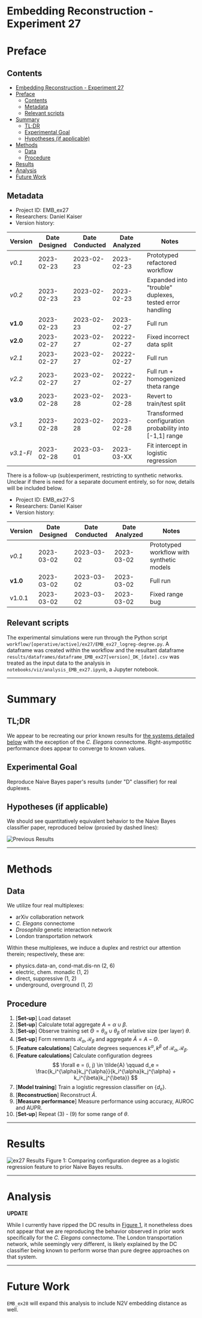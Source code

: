 # Embedding Reconstruction - Experiment 27
# Preface
## Contents

- [Embedding Reconstruction - Experiment 27](#embedding-reconstruction---experiment-27)
- [Preface](#preface)
	- [Contents](#contents)
	- [Metadata](#metadata)
	- [Relevant scripts](#relevant-scripts)
- [Summary](#summary)
	- [TL;DR](#tldr)
	- [Experimental Goal](#experimental-goal)
	- [Hypotheses (if applicable)](#hypotheses-if-applicable)
- [Methods](#methods)
	- [Data](#data)
	- [Procedure](#procedure)
- [Results](#results)
- [Analysis](#analysis)
- [Future Work](#future-work)


## Metadata
- Project ID: EMB_ex27
- Researchers: Daniel Kaiser
- Version history:

| Version  | Date Designed | Date Conducted | Date Analyzed | Notes                                                        |
| -------- | ------------- | -------------- | ------------- | ------------------------------------------------------------ |
| *v0.1* | 2023-02-23    | 2023-02-23     | 2023-02-23    | Prototyped refactored workflow |
| *v0.2* | 2023-02-23    | 2023-02-23     | 2023-02-23    | Expanded into "trouble" duplexes, tested error handling |
| **v1.0** | 2023-02-23    | 2023-02-23     | 2023-02-27    | Full run |
| **v2.0** | 2023-02-27 | 2023-02-27 | 20222-02-27 | Fixed incorrect data split |
| *v2.1* | 2023-02-27 | 2023-02-27 | 20222-02-27 | Full run |
| *v2.2* | 2023-02-27 | 2023-02-27 | 20222-02-27 | Full run + homogenized theta range |
| **v3.0** | 2023-02-28 | 2023-02-28 | 2023-02-28 | Revert to train/test split |
| *v3.1* | 2023-02-28 | 2023-02-28 | 2023-02-28 | Transformed configuration probability into [-1,1] range |
| *v3.1-FI* | 2023-02-28 | 2023-03-01 | 2023-03-XX | Fit intercept in logistic regression |

There is a follow-up (sub)experiment, restricting to synthetic networks. Unclear if there is need for a separate document entirely, so for now, details will be included below.

- Project ID: EMB_ex27-S
- Researchers: Daniel Kaiser
- Version history:

| Version  | Date Designed | Date Conducted | Date Analyzed | Notes                                                        |
| -------- | ------------- | -------------- | ------------- | ------------------------------------------------------------ |
| *v0.1* | 2023-03-02    | 2023-03-02     | 2023-03-02    | Prototyped workflow with synthetic models|
| **v1.0** | 2023-03-02    | 2023-03-02     | 2023-03-02    | Full run |
| v1.0.1 | 2023-03-02    | 2023-03-02     | 2023-03-02    | Fixed <k> range bug |

## Relevant scripts

The experimental simulations were run through the Python script `workflow/[operative/active]/ex27/EMB_ex27_logreg-degree.py`. A dataframe was created within the workflow and the resultant dataframe `results/dataframes/dataframe_EMB_ex27[version]_DK_[date].csv` was treated as the input data to the analysis in `notebooks/viz/analysis_EMB_ex27.ipynb`, a Jupyter notebook.

---

# Summary
## TL;DR

We appear to be recreating our prior known results for [the systems detailed below](#data) with the exception of the _C. Elegans_ connectome. Right-asympotitic performance does appear to converge to known values.

## Experimental Goal

Reproduce Naive Bayes paper's results (under "D" classifier) for real duplexes.


## Hypotheses (if applicable)

We should see quantitatively equivalent behavior to the Naive Bayes classifier paper, reproduced below (proxied by dashed lines):

![Previous Results](results/plots/previous_results.png)

---

# Methods
## Data

We utilize four real multiplexes:

- arXiv collaboration network
- _C. Elegans_ connectome
- _Drosophila_ genetic interaction network
- London transportation network

Within these multiplexes, we induce a duplex and restrict our attention therein; respectively, these are:

- physics.data-an, cond-mat.dis-nn (2, 6)
- electric, chem. monadic (1, 2)
- direct, suppressive (1, 2)
- underground, overground (1, 2)

## Procedure
1. [**Set-up**] Load dataset
2. [**Set-up**] Calculate total aggregate $A = \alpha \cup \beta$.
3. [**Set-up**] Observe training set $\Theta = \theta_{\alpha} \cup \theta_{\beta}$ of relative size (per layer) $\theta$.
4. [**Set-up**] Form remnants $\mathcal{R}_{\alpha}, \mathcal{R}_{\beta}$ and aggregate $\tilde{A} = A - \Theta$.
5. [**Feature calculations**] Calculate degrees sequences $k^{\alpha}, k^{\beta}$ of $\mathcal{R}_{\alpha}, \mathcal{R}_{\beta}$.
6. [**Feature calculations**] Calculate configuration degrees
   $$
   \forall e = (i, j) \in \tilde{A} \qquad d_e = \frac{k_i^{\alpha}k_j^{\alpha}}{k_i^{\alpha}k_j^{\alpha} + k_i^{\beta}k_j^{\beta}}
   $$
7. [**Model training**] Train a logistic regression classifier on $\{ d_e \}$.
8. [**Reconstruction**] Reconstruct $\tilde{A}$.
9.  [**Measure performance**] Measure performance using accuracy, AUROC and AUPR.
10. [**Set-up**] Repeat (3) - (9) for some range of $\theta$.

---

# Results


![ex27 Results](results/plots/line_auroc-pfi_N2V-logreg-configuration-distance_MEC-baseline.png)
Figure 1: Comparing configuration degree as a logistic regression feature to prior Naive Bayes results.


---

# Analysis

**UPDATE**

While I currently have ripped the DC results in [Figure 1](#results), it nonetheless does not appear that we are reproducing the behavior observed in prior work specifically for the _C. Elegans_ connectome. The London transportation network, while seemingly very different, is likely explained by the DC classifier being known to perform worse than pure degree approaches on that system.

---

# Future Work
`EMB_ex28` will expand this analysis to include N2V embedding distance as well.


